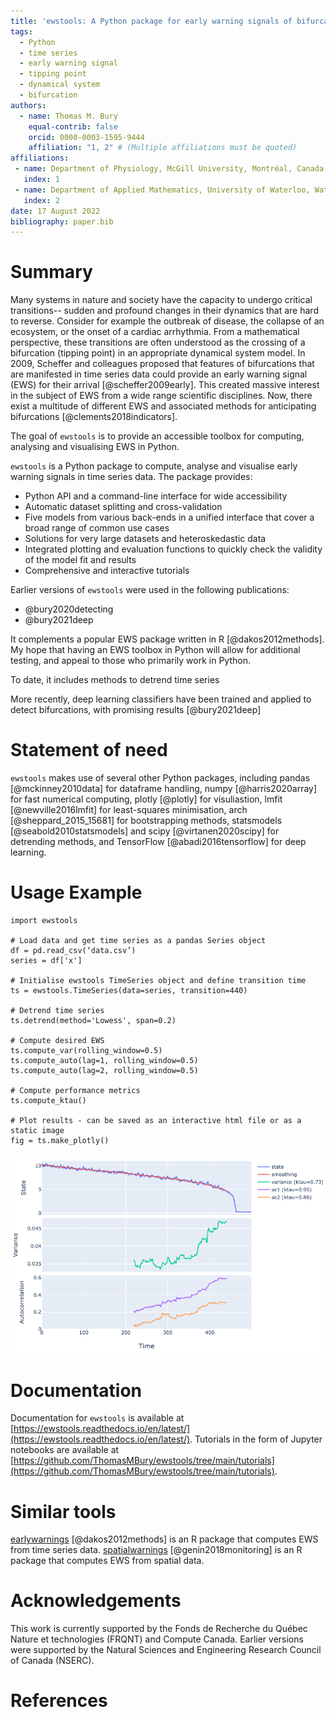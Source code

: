 ```yaml
---
title: 'ewstools: A Python package for early warning signals of bifurcations in time series data'
tags:
  - Python
  - time series
  - early warning signal
  - tipping point
  - dynamical system
  - bifurcation
authors:
  - name: Thomas M. Bury
    equal-contrib: false
    orcid: 0000-0003-1595-9444
    affiliation: "1, 2" # (Multiple affiliations must be quoted)
affiliations:
 - name: Department of Physiology, McGill University, Montréal, Canada
   index: 1
 - name: Department of Applied Mathematics, University of Waterloo, Waterloo, Canada
   index: 2
date: 17 August 2022
bibliography: paper.bib
---
```



# Summary

Many systems in nature and society have the capacity to undergo critical transitions--
sudden and profound changes in their dynamics that are hard to reverse.
Consider for example the outbreak of disease, the collapse of an ecosystem, or the onset 
of a cardiac arrhythmia.
From a mathematical perspective, these transitions are often understood as the 
crossing of a bifurcation (tipping point) in an appropriate dynamical system model.
In 2009, Scheffer and colleagues proposed that features of bifurcations that are manifested
in time series data could provide an early warning signal (EWS) for their
arrival [@scheffer2009early].
This created massive interest in the subject of EWS from a wide range scientific disciplines.
Now, there exist a multitude of different EWS and associated methods for
anticipating bifurcations [@clements2018indicators].


The goal of `ewstools` is to provide an accessible toolbox for computing, analysing and 
visualising EWS in Python. 


`ewstools` is a Python package to compute, analyse and visualise early warning signals in time series data. 
The package provides:

- Python API and a command-line interface for wide accessibility
- Automatic dataset splitting and cross-validation
- Five models from various back-ends in a unified interface that cover a broad range of common use cases
- Solutions for very large datasets and heteroskedastic data
- Integrated plotting and evaluation functions to quickly check the validity of the model fit and results
- Comprehensive and interactive tutorials



Earlier versions of `ewstools` were used in the following publications:
- @bury2020detecting
- @bury2021deep







It complements a popular EWS package written in R [@dakos2012methods]. 
My hope that having an EWS toolbox in Python will allow for additional testing, 
and appeal to those who primarily work in Python. 




To date, it includes methods to detrend time series



More recently, deep learning 
classifiers have been trained and applied to detect bifurcations, with promising 
results [@bury2021deep]



# Statement of need




`ewstools` makes use of several other Python packages, including
pandas [@mckinney2010data] for dataframe handling, 
numpy [@harris2020array] for fast numerical computing, 
plotly [@plotly] for visuliastion, 
lmfit [@newville2016lmfit] for least-squares minimisation, 
arch [@sheppard_2015_15681] for bootstrapping methods, 
statsmodels [@seabold2010statsmodels] and scipy [@virtanen2020scipy] for detrending methods, 
and TensorFlow [@abadi2016tensorflow] for deep learning.



# Usage Example
```
import ewstools

# Load data and get time series as a pandas Series object
df = pd.read_csv(‘data.csv’)
series = df['x']

# Initialise ewstools TimeSeries object and define transition time
ts = ewstools.TimeSeries(data=series, transition=440)

# Detrend time series
ts.detrend(method='Lowess', span=0.2)

# Compute desired EWS
ts.compute_var(rolling_window=0.5)
ts.compute_auto(lag=1, rolling_window=0.5)
ts.compute_auto(lag=2, rolling_window=0.5)

# Compute performance metrics
ts.compute_ktau()

# Plot results - can be saved as an interactive html file or as a static image
fig = ts.make_plotly()

```

![Output of built-in plotting function (static image version).\label{fig:Figure 1}](figure1.png)


# Documentation

Documentation for `ewstools` is available at 
[https://ewstools.readthedocs.io/en/latest/](https://ewstools.readthedocs.io/en/latest/).
Tutorials in the form of Jupyter notebooks are available at
[https://github.com/ThomasMBury/ewstools/tree/main/tutorials](https://github.com/ThomasMBury/ewstools/tree/main/tutorials).



# Similar tools

[earlywarnings](https://cran.r-project.org/web/packages/earlywarnings/index.html) [@dakos2012methods]
is an R package that computes EWS from time series data.
[spatialwarnings](https://cran.r-project.org/web/packages/spatialwarnings/index.html) [@genin2018monitoring]
is an R package that computes EWS from spatial data.




# Acknowledgements

This work is currently supported by the 
Fonds de Recherche du Québec Nature et technologies (FRQNT)
and Compute Canada. Earlier versions were supported by the 
Natural Sciences and Engineering Research Council of Canada (NSERC).


# References